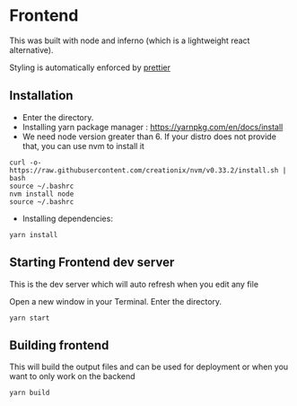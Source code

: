 # Frontend

This was built with node and inferno (which is a lightweight react alternative).

Styling is automatically enforced by [prettier](https://prettier.io/)

## Installation

* Enter the directory.
* Installing yarn package manager : https://yarnpkg.com/en/docs/install
* We need node version greater than 6. If your distro does not provide that, you can use nvm to install it

```
curl -o- https://raw.githubusercontent.com/creationix/nvm/v0.33.2/install.sh | bash
source ~/.bashrc
nvm install node
source ~/.bashrc
```

* Installing dependencies:

```
yarn install
```

## Starting Frontend dev server

This is the dev server which will auto refresh when you edit any file

Open a new window in your Terminal.
Enter the directory.

```
yarn start
```

## Building frontend

This will build the output files and can be used for deployment or when you want to only work on the backend

```
yarn build
```
